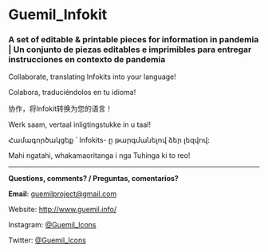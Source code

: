 # Guemil_Infokit

### A set of editable & printable pieces for information in pandemia | Un conjunto de piezas editables e imprimibles para entregar instrucciones en contexto de pandemia

Collaborate, translating Infokits into your language!

Colabora, traduciéndolos en tu idioma!

协作，将Infokit转换为您的语言！

Werk saam, vertaal inligtingstukke in u taal!

Համագործակցեք ՝ Infokits- ը թարգմանելով ձեր լեզվով:

Mahi ngatahi, whakamaoritanga i nga Tuhinga ki to reo!

- - - - - - - - - - - - - - - - - - - - - - -

**Questions, comments? / Preguntas, comentarios?**

**Email**: guemilproject@gmail.com

Website: http://www.guemil.info/

Instagram: [@Guemil_Icons](https://www.instagram.com/Guemil_Icons/)

Twitter: [@Guemil_Icons](https://twitter.com/Guemil_Icons)
